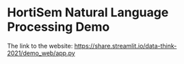 # HortiSem Natural Language Processing Demo

The link to the website: https://share.streamlit.io/data-think-2021/demo_web/app.py

